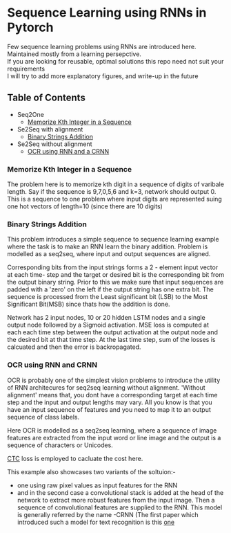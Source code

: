 # Sequence Learning using RNNs in Pytorch
Few sequence learning problems using RNNs are introduced here. Maintained mostly from a learning persepctive.<br>
If you are looking for reusable, optimal solutions this repo need not suit your requirements<br>
I will try to add more explanatory figures, and write-up in the future 


## Table of Contents
- Seq2One
  * <a href='#Memorize Kth Integer in a Sequence'> Memorize Kth Integer in a Sequence </a>
- Se2Seq with alignment
  * <a href='#Binary Strings Addition'> Binary Strings Addition </a>
- Se2Seq without alignment
  * <a href='#OCR using BRNNs and CRNNs'> OCR using RNN and a CRNN </a>
  
  
### Memorize Kth Integer in a Sequence
The problem here is to memorize kth digit in a sequence of digits of varibale length. Say if the sequence is 9,7,0,5,6 and k=3, network should output 0. This is a sequence to one problem where input digits are represented suing one hot vectors of length=10 (since there are 10 digits)

### Binary Strings Addition
This problem introduces a simple sequence to sequence learning example where the task is to make an RNN learn the binary addition. Problem is modelled as a seq2seq, where input and output sequences are aligned.<br>

Corresponding bits from the input strings forms a 2 - element input vector at each time- step and the target  or desired bit is the corresponding bit from the output binary string. Prior to this we make sure that input sequences are padded with a 'zero' on the left if the output string has one extra bit. The sequence is processed from the Least significant bit (LSB) to the Most Significant Bit(MSB) since thats how the addition is done. <br>

Network has 2 input nodes, 10 or 20 hidden LSTM nodes  and a single output node followed by a Sigmoid activation. MSE loss is computed at each each time step between the output activation at the output node and the desired bit at that time step. At the last time step, sum of the losses is calcuated and then the error is backropagated.




### OCR using RNN and CRNN
OCR is probably one of the simplest vision problems to introduce the utility of RNN architecures for seq2seq learning without alignment.  'Without alignment' means that, you dont have a  corresponding target at each time step and the input and output lengths may vary. All you know is that you have an input sequence of features and you need to map it to an output sequence of class labels.<br>

Here OCR is modelled as a seq2seq learning, where a sequence of image features are extracted from the input word or line image and the output is a sequence of characters or Unicodes.<br>

[CTC](http://www.cs.toronto.edu/~graves/icml_2006.pdf) loss is employed to cacluate the cost here.

This example also showcases two variants of the soltuion:-
- one using raw pixel values as input features for the RNN
- and in the second case a convolutional stack is added at the head of the network to extract more robust features from the input image. Then a sequence of convolutional features are supplied to the RNN. This model is generally referred by the  name -CRNN (The first paper which introduced such a model for text recognition is this [one](https://arxiv.org/abs/1507.05717)
